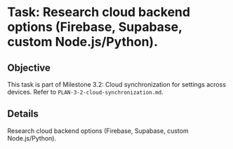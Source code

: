 # Task: Research cloud backend options (Firebase, Supabase, custom Node.js/Python).

## Objective
This task is part of Milestone 3.2: Cloud synchronization for settings across devices. Refer to `PLAN-3-2-cloud-synchronization.md`.

## Details
Research cloud backend options (Firebase, Supabase, custom Node.js/Python).
